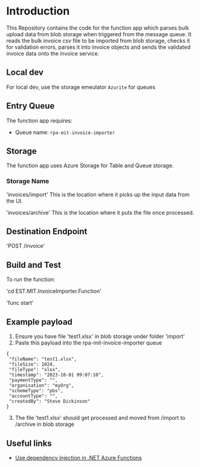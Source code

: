 # Introduction 
This Repository contains the code for the function app which parses bulk upload data from blob storage when triggered from the message queue. 
It reads the bulk invoice csv file to be imported from blob storage, checks it for validation errors, parses it into invoice objects and sends the validated invoice
data onto the invoice service.

## Local dev
For local dev, use the storage emeulator `Azurite` for queues

## Entry Queue
The function app requires:
- Queue name: `rpa-mit-invoice-importer`

## Storage
The function app uses Azure Storage for Table and Queue storage. 

### Storage Name

'invoices/import'
This is the location where it picks up the input data from the UI. 

'invoices/archive'
This is the location where it puts the file once processed. 

## Destination Endpoint

'POST /invoice'

## Build and Test 
To run the function:

'cd EST.MIT.InvoiceImporter.Function'

'func start'

## Example payload

1. Ensure you have file 'test1.xlsx' in blob storage under folder 'import'
2. Paste this payload into the rpa-mit-invoice-importer queue
```
{
 "fileName": "test1.xlsx",
 "fileSize": 1024,
 "fileType": "xlsx",
 "timestamp": "2023-10-01 09:07:10",
 "paymentType": "",
 "organisation": "myOrg",
 "schemeType": "pbs",
 "accountType": "",
 "createdBy": "Steve Dickinson"
}
```
3. The file 'test1.xlsx' should get processed and moved from /import to /archive in blob storage

## Useful links

- [Use dependency injection in .NET Azure Functions](https://learn.microsoft.com/en-us/azure/azure-functions/functions-dotnet-dependency-injection)
